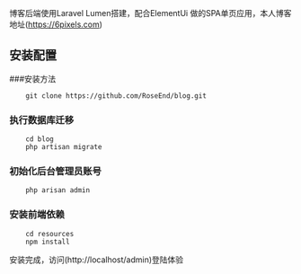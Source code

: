 博客后端使用Laravel Lumen搭建，配合ElementUi 做的SPA单页应用，本人博客地址(https://6pixels.com)


## 安装配置

###安装方法
```git
    git clone https://github.com/RoseEnd/blog.git
```
### 执行数据库迁移
```git
    cd blog
    php artisan migrate
```
### 初始化后台管理员账号
```
    php arisan admin
```
### 安装前端依赖
```git
    cd resources
    npm install
```

安装完成，访问(http://localhost/admin)登陆体验

